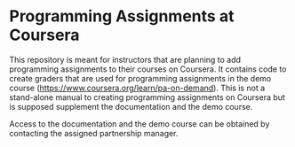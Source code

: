 # Programming Assignments at Coursera

This repository is meant for instructors that are planning to add programming assignments to their courses on Coursera. It contains code to create graders that are used for programming assignments in the demo course (https://www.coursera.org/learn/pa-on-demand). This is not a stand-alone manual to creating programming assignments on Coursera but is supposed supplement the documentation and the demo course. 

Access to the documentation and the demo course can be obtained by contacting the assigned partnership manager.
